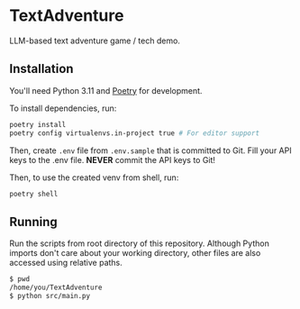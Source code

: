 # TextAdventure
LLM-based text adventure game / tech demo.

## Installation
You'll need Python 3.11 and [Poetry](https://python-poetry.org/) for development.

To install dependencies, run:
```sh
poetry install
poetry config virtualenvs.in-project true # For editor support
```

Then, create `.env` file from `.env.sample` that is committed to Git.
Fill your API keys to the .env file. **NEVER** commit the API keys to Git!

Then, to use the created venv from shell, run:
```sh
poetry shell
```

## Running
Run the scripts from root directory of this repository. Although Python imports
don't care about your working directory, other files are also accessed using
relative paths.

```sh
$ pwd
/home/you/TextAdventure
$ python src/main.py
```